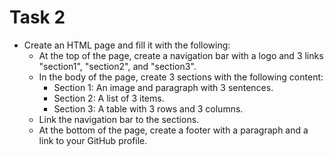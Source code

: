 # **Task 2**

- Create an HTML page and fill it with the following:
  - At the top of the page, create a navigation bar with a logo and 3 links "section1", "section2", and "section3".
  - In the body of the page, create 3 sections with the following content:
    - Section 1: An image and paragraph with 3 sentences.
    - Section 2: A list of 3 items.
    - Section 3: A table with 3 rows and 3 columns.
  - Link the navigation bar to the sections.
  - At the bottom of the page, create a footer with a paragraph and a link to your GitHub profile.
